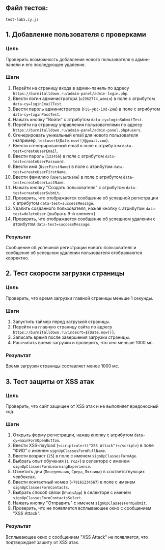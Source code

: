 ## Файл тестов:
```
test-lab5.cy.js
```

## 1. Добавление пользователя с проверками

### Цель
Проверить возможность добавления нового пользователя в админ-панели и его последующее удаление.

### Шаги
1. Перейти на страницу входа в админ-панель по адресу `https://burnitalldown.ru/admin-panel/admin-login.php`.
2. Ввести логин администратора (`u2962774_admin`) в поле с атрибутом `data-cy=loginEmailTest`.
3. Ввести пароль администратора (`F5S-yDc-iXd-ZHe`) в поле с атрибутом `data-cy=loginPassTest`.
4. Нажать кнопку "Войти" с атрибутом `data-cy=loginSubmitTest`.
5. Перейти на страницу управления пользователями по адресу `https://burnitalldown.ru/admin-panel/admin-panel.php#users`.
6. Сгенерировать уникальный email для нового пользователя (например, `testuser${Date.now()}@gmail.com`).
7. Ввести сгенерированный email в поле с атрибутом `data-test=createUserEmail`.
8. Ввести пароль (`123456`) в поле с атрибутом `data-test=createUserPassword`.
9. Ввести имя (`UserFirstName`) в поле с атрибутом `data-test=createUserFirstName`.
10. Ввести фамилию (`UserLastName`) в поле с атрибутом `data-test=createUserLastName`.
11. Нажать кнопку "Создать пользователя" с атрибутом `data-test=createUserSubmit`.
12. Проверить, что отображается сообщение об успешной регистрации с атрибутом `data-test=successMessage`.
13. Удалить созданного пользователя, нажав кнопку с атрибутом `data-test=deleteUser` (выбрать 9-й элемент).
14. Проверить, что отображается сообщение об успешном удалении с атрибутом `data-test=successMessage`.

### Результат
Сообщение об успешной регистрации нового пользователя и сообщение об успешном удалении пользователя отображаются корректно.

## 2. Тест скорости загрузки страницы

### Цель
Проверить, что время загрузки главной страницы меньше 1 секунды.

### Шаги
1. Запустить таймер перед загрузкой страницы.
2. Перейти на главную страницу сайта по адресу `https://burnitalldown.ru/index?t=${Date.now()}`.
3. Записать время после завершения загрузки страницы.
4. Рассчитать время загрузки и проверить, что оно меньше 1000 мс.

### Результат
Время загрузки страницы составляет менее 1000 мс.

## 3. Тест защиты от XSS атак

### Цель
Проверить, что сайт защищен от XSS атак и не выполняет вредоносный код.

### Шаги
1. Открыть форму регистрации, нажав кнопку с атрибутом `data-cy=mainFormOpenButton`.
2. Ввести XSS-пayload (`<script>alert("XSS Attack")</script>`) в поле "ФИО" с именем `signUpClassesFormFullName`.
3. Ввести возраст (`25`) в поле с именем `signUpClassesFormAge`.
4. Выбрать опыт обучения (`1 год+`) в селекторе с именем `signUpClassesFormLearningExperience`.
5. Отметить дни (`Понедельник`, `Среда`, `Пятница`) в соответствующих чекбоксах.
6. Ввести контактный номер (`+79161234567`) в поле с именем `signUpClassesFormContacts`.
7. Выбрать способ связи (`WhatsApp`) в селекторе с именем `signUpClassesFormContactsSelect`.
8. Нажать кнопку "Отправить" с именем `signUpClassesFormSubmit`.
9. Проверить, что не появляется всплывающее окно с сообщением "XSS Attack".

### Результат
Всплывающее окно с сообщением "XSS Attack" не появляется, что подтверждает защиту от XSS атак.